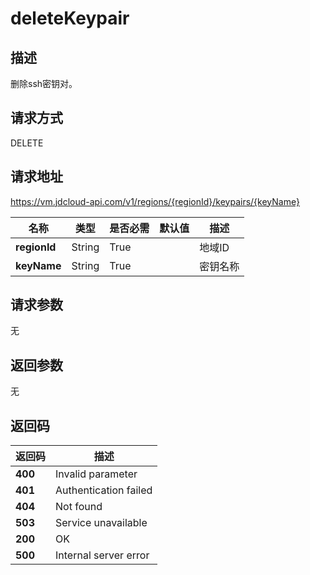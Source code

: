 # deleteKeypair


## 描述
删除ssh密钥对。


## 请求方式
DELETE

## 请求地址
https://vm.jdcloud-api.com/v1/regions/{regionId}/keypairs/{keyName}

|名称|类型|是否必需|默认值|描述|
|---|---|---|---|---|
|**regionId**|String|True| |地域ID|
|**keyName**|String|True| |密钥名称|

## 请求参数
无


## 返回参数
无


## 返回码
|返回码|描述|
|---|---|
|**400**|Invalid parameter|
|**401**|Authentication failed|
|**404**|Not found|
|**503**|Service unavailable|
|**200**|OK|
|**500**|Internal server error|
